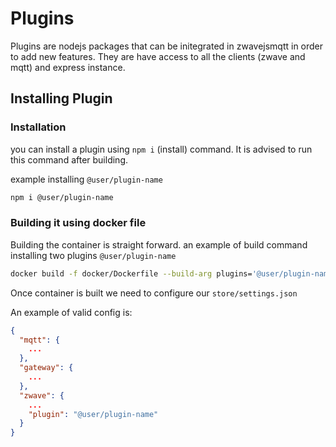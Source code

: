 # Plugins

Plugins are nodejs packages that can be initegrated in zwavejsmqtt in order to add new features. They are have access to all the clients (zwave and mqtt) and express instance.

## Installing Plugin

### Installation

you can install a plugin using `npm i` (install) command. It is advised to run this command after building.

example installing `@user/plugin-name`

```bash
npm i @user/plugin-name
```

### Building it using docker file

Building the container is straight forward. an example of build command installing two plugins `@user/plugin-name`

```bash
docker build -f docker/Dockerfile --build-arg plugins='@user/plugin-name' -t <docker image name>:<tag> .
```

Once container is built we need to configure our `store/settings.json`

An example of valid config is:

```json
{
  "mqtt": {
    ...
  },
  "gateway": {
    ...
  },
  "zwave": {
    ...
    "plugin": "@user/plugin-name"
  }
}
```

